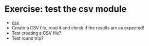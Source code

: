 # Exercise: test the csv module

* [csv](https://docs.python.org/library/csv.html)
* Create a CSV file, read it and check if the results are as expected!
* Test creating a CSV file?
* Test round trip?



